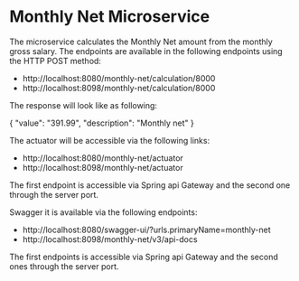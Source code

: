 # Monthly Net Microservice

The microservice calculates the Monthly Net amount from the monthly gross salary.
The endpoints are available in the following endpoints using the HTTP POST method:

* http://localhost:8080/monthly-net/calculation/8000
* http://localhost:8098/monthly-net/calculation/8000

The response will look like as following:

{
"value": "391.99",
"description": "Monthly net"
}

The actuator will be accessible via the following links:

* http://localhost:8080/monthly-net/actuator
* http://localhost:8098/monthly-net/actuator


The first endpoint is accessible via Spring api Gateway and the second one through the server port.

Swagger it is available via the following endpoints:

* http://localhost:8080/swagger-ui/?urls.primaryName=monthly-net
* http://localhost:8098/monthly-net/v3/api-docs

The first endpoints is accessible via Spring api Gateway and the second ones through the server port.